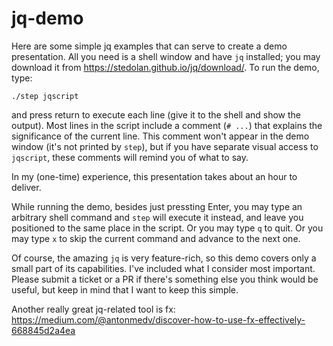 # jq-demo
Here are some simple jq examples that can serve to create a demo presentation.
All you need is a shell window and have `jq` installed; you may download it from
https://stedolan.github.io/jq/download/. To run the demo, type:
```
./step jqscript
```
and press return to execute each line (give it to the shell and show
the output). Most lines in the script include a comment (`# ...`)
that explains the significance of the current line. This comment won't
appear in the demo window (it's not printed by ``step``), but if you
have separate visual access to `jqscript`, these comments will remind
you of what to say.

In my (one-time) experience, this presentation takes about an hour
to deliver.

While running the demo, besides just pressting Enter, you may type an
arbitrary shell command and ``step`` will execute it instead, and leave
you positioned to the same place in the script. Or you may type `q`
to quit. Or you may type `x` to skip the current command and advance to
the next one.

Of course, the amazing `jq` is very feature-rich, so this demo covers
only a small part of its capabilities. I've included what I consider most
important. Please submit a ticket or a PR if there's something else you
think would be useful, but keep in mind that I want to keep this simple.

Another really great jq-related tool is fx:
https://medium.com/@antonmedv/discover-how-to-use-fx-effectively-668845d2a4ea
